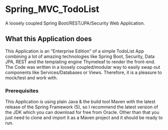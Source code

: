 # Spring_MVC_TodoList
A loosely coupled Spring Boot/REST/JPA/Security Web Application.

## What this Application does

This Application is an "Enterprise Edition" of a simple TodoList App combining a lot of amazing technologies like Spring Boot, Security, Data JPA, REST and the templating engine Thymeleaf to render the front-end. The Code was written in a loosely coupled/modular way to easily swap out components like Services/Databases or Views. Therefore, it is a pleasure to mock/test and work with.

### Prerequisites

This Application is using plain Java & the build tool Maven with the latest release of the Spring Framework (5), so I recommend the latest version of the JDK which you can download for free from Oracle. Other than that you just need to clone and import it as a Maven project and it should be ready to run.

